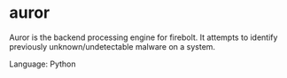 # auror
Auror is the backend processing engine for firebolt. It attempts to identify previously unknown/undetectable malware on a system.

Language: Python
